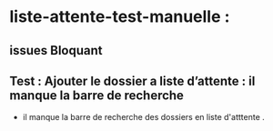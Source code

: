 
# liste-attente-test-manuelle : 

 ## issues Bloquant

## Test : Ajouter le dossier a liste d’attente : il manque la barre de recherche 
- il manque la barre de recherche des dossiers en liste d'atttente .
  